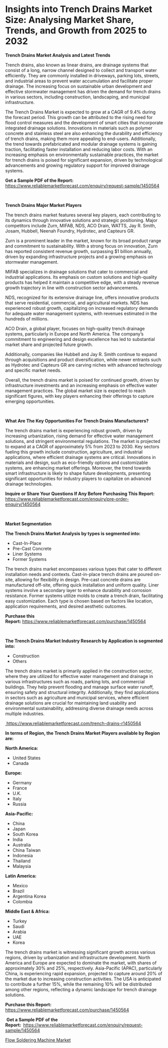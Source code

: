 <p><h1>Insights into Trench Drains Market Size: Analysing Market Share, Trends, and Growth from 2025 to 2032</h1></p><p><strong>Trench Drains Market Analysis and Latest Trends</strong></p>
<p><p>Trench drains, also known as linear drains, are drainage systems that consist of a long, narrow channel designed to collect and transport water efficiently. They are commonly installed in driveways, parking lots, streets, and industrial areas to prevent water accumulation and facilitate proper drainage. The increasing focus on sustainable urban development and effective stormwater management has driven the demand for trench drains in various sectors, including construction, landscaping, and municipal infrastructure.</p><p>The Trench Drains Market is expected to grow at a CAGR of 9.4% during the forecast period. This growth can be attributed to the rising need for flood control measures and the development of smart cities that incorporate integrated drainage solutions. Innovations in materials such as polymer concrete and stainless steel are also enhancing the durability and efficiency of trench drains, making them more appealing to end-users. Additionally, the trend towards prefabricated and modular drainage systems is gaining traction, facilitating faster installation and reducing labor costs. With an increasing emphasis on environmentally sustainable practices, the market for trench drains is poised for significant expansion, driven by technological advancements and growing regulatory support for improved drainage systems.</p></p>
<p><strong>Get a Sample PDF of the Report:&nbsp;</strong> <a href="https://www.reliablemarketforecast.com/enquiry/request-sample/1450564?utm_campaign=2274&utm_medium=2&utm_source=Github&utm_content=ia&utm_term=17022025&utm_id=trench-drains">https://www.reliablemarketforecast.com/enquiry/request-sample/1450564</a></p>
<p>&nbsp;</p>
<p><strong>Trench Drains Major Market Players</strong></p>
<p><p>The trench drains market features several key players, each contributing to its dynamics through innovative solutions and strategic positioning. Major competitors include Zurn, MIFAB, NDS, ACO Drain, WATTS, Jay R. Smith, Josam, Hubbell, Neenah Foundry, Hydrotec, and Capteurs GR.</p><p>Zurn is a prominent leader in the market, known for its broad product range and commitment to sustainability. With a strong focus on innovation, Zurn has reported consistent revenue growth, surpassing $1 billion annually, driven by expanding infrastructure projects and a growing emphasis on stormwater management.</p><p>MIFAB specializes in drainage solutions that cater to commercial and industrial applications. Its emphasis on custom solutions and high-quality products has helped it maintain a competitive edge, with a steady revenue growth trajectory in line with construction sector advancements.</p><p>NDS, recognized for its extensive drainage line, offers innovative products that serve residential, commercial, and agricultural markets. NDS has experienced robust growth, capitalizing on increased regulatory demands for adequate water management systems, with revenues estimated in the hundreds of millions.</p><p>ACO Drain, a global player, focuses on high-quality trench drainage systems, particularly in Europe and North America. The company’s commitment to engineering and design excellence has led to substantial market share and projected future growth.</p><p>Additionally, companies like Hubbell and Jay R. Smith continue to expand through acquisitions and product diversification, while newer entrants such as Hydrotec and Capteurs GR are carving niches with advanced technology and specific market needs.</p><p>Overall, the trench drains market is poised for continued growth, driven by infrastructure investments and an increasing emphasis on effective water management practices. The global market size is expected to reach significant figures, with key players enhancing their offerings to capture emerging opportunities.</p></p>
<p>&nbsp;</p>
<p><strong>What Are The Key Opportunities For Trench Drains Manufacturers?</strong></p>
<p><p>The trench drains market is experiencing robust growth, driven by increasing urbanization, rising demand for effective water management solutions, and stringent environmental regulations. The market is projected to expand at a CAGR of approximately 5% from 2023 to 2030. Key sectors fueling this growth include construction, agriculture, and industrial applications, where efficient drainage systems are critical. Innovations in materials and design, such as eco-friendly options and customizable systems, are enhancing market offerings. Moreover, the trend towards smart infrastructure is likely to shape future developments, presenting significant opportunities for industry players to capitalize on advanced drainage technologies.</p></p>
<p><strong>Inquire or Share Your Questions If Any Before Purchasing This Report:</strong> <a href="https://www.reliablemarketforecast.com/enquiry/pre-order-enquiry/1450564?utm_campaign=2274&utm_medium=2&utm_source=Github&utm_content=ia&utm_term=17022025&utm_id=trench-drains">https://www.reliablemarketforecast.com/enquiry/pre-order-enquiry/1450564</a></p>
<p>&nbsp;</p>
<p><strong>Market Segmentation</strong></p>
<p><strong>The Trench Drains Market Analysis by types is segmented into:</strong></p>
<p><ul><li>Cast-In-Place</li><li>Pre-Cast Concrete</li><li>Liner Systems</li><li>Former Systems</li></ul></p>
<p><p>The trench drains market encompasses various types that cater to different installation needs and contexts. Cast-in-place trench drains are poured on-site, allowing for flexibility in design. Pre-cast concrete drains are manufactured off-site, offering quick installation and uniform quality. Liner systems involve a secondary layer to enhance durability and corrosion resistance. Former systems utilize molds to create a trench drain, facilitating easy customization. Each type is chosen based on factors like location, application requirements, and desired aesthetic outcomes.</p></p>
<p><strong>Purchase this Report:&nbsp;</strong><a href="https://www.reliablemarketforecast.com/purchase/1450564?utm_campaign=2274&utm_medium=2&utm_source=Github&utm_content=ia&utm_term=17022025&utm_id=trench-drains">https://www.reliablemarketforecast.com/purchase/1450564</a></p>
<p>&nbsp;</p>
<p><strong>The Trench Drains Market Industry Research by Application is segmented into:</strong></p>
<p><ul><li>Construction</li><li>Others</li></ul></p>
<p><p>The trench drains market is primarily applied in the construction sector, where they are utilized for effective water management and drainage in various infrastructures such as roads, parking lots, and commercial buildings. They help prevent flooding and manage surface water runoff, ensuring safety and structural integrity. Additionally, they find applications in sectors such as agriculture and municipal services, where efficient drainage solutions are crucial for maintaining land usability and environmental sustainability, addressing diverse drainage needs across multiple industries.</p></p>
<p><a href="https://www.reliablemarketforecast.com/trench-drains-r1450564?utm_campaign=2274&utm_medium=2&utm_source=Github&utm_content=ia&utm_term=17022025&utm_id=trench-drains">&nbsp;https://www.reliablemarketforecast.com/trench-drains-r1450564</a></p>
<p><strong>In terms of Region, the Trench Drains Market Players available by Region are:</strong></p>
<p>
    <p> <strong> North America: </strong>
        <ul>
            <li>United States</li>
            <li>Canada</li>
        </ul>
        </p> 
    <p> <strong> Europe: </strong>
        <ul>
            <li>Germany</li>
            <li>France</li>
            <li>U.K.</li>
            <li>Italy</li>
            <li>Russia</li>
        </ul>
        </p> 
    <p> <strong> Asia-Pacific: </strong>
        <ul>
            <li>China</li>
            <li>Japan</li>
            <li>South Korea</li>
            <li>India</li>
            <li>Australia</li>
            <li>China Taiwan</li>
            <li>Indonesia</li>
            <li>Thailand</li>
            <li>Malaysia</li>
        </ul>
        </p> 
    <p> <strong> Latin America: </strong>
        <ul>
            <li>Mexico</li>
            <li>Brazil</li>
            <li>Argentina Korea</li>
            <li>Colombia</li>
        </ul>
        </p> 
    <p> <strong> Middle East & Africa: </strong>
        <ul>
            <li>Turkey</li>
            <li>Saudi</li>
            <li>Arabia</li>
            <li>UAE</li>
            <li>Korea</li>
        </ul>
    </p>
    </p>
<p><p>The trench drains market is witnessing significant growth across various regions, driven by urbanization and infrastructure development. North America and Europe are expected to dominate the market, with shares of approximately 30% and 25%, respectively. Asia-Pacific (APAC), particularly China, is experiencing rapid expansion, projected to capture around 20% of the market due to increasing construction activities. The USA is anticipated to contribute a further 15%, while the remaining 10% will be distributed among other regions, reflecting a dynamic landscape for trench drainage solutions.</p></p>
<p><strong>Purchase this Report: </strong><a href="https://www.reliablemarketforecast.com/purchase/1450564?utm_campaign=2274&utm_medium=2&utm_source=Github&utm_content=ia&utm_term=17022025&utm_id=trench-drains">https://www.reliablemarketforecast.com/purchase/1450564</a></p>
<p>&nbsp;<strong>Get a Sample PDF of the Report:&nbsp;&nbsp;</strong><a href="https://www.reliablemarketforecast.com/enquiry/request-sample/1450564?utm_campaign=2274&utm_medium=2&utm_source=Github&utm_content=ia&utm_term=17022025&utm_id=trench-drains">https://www.reliablemarketforecast.com/enquiry/request-sample/1450564</a></p>
<p><strong></strong></p>
<p><p><a href="https://github.com/dierdrecrichton210/Market-Research-Report-List-1/blob/main/flow-soldering-machine-market.md?utm_campaign=2274&utm_medium=2&utm_source=Github&utm_content=ia&utm_term=17022025&utm_id=trench-drains">Flow Soldering Machine Market</a></p></p>
